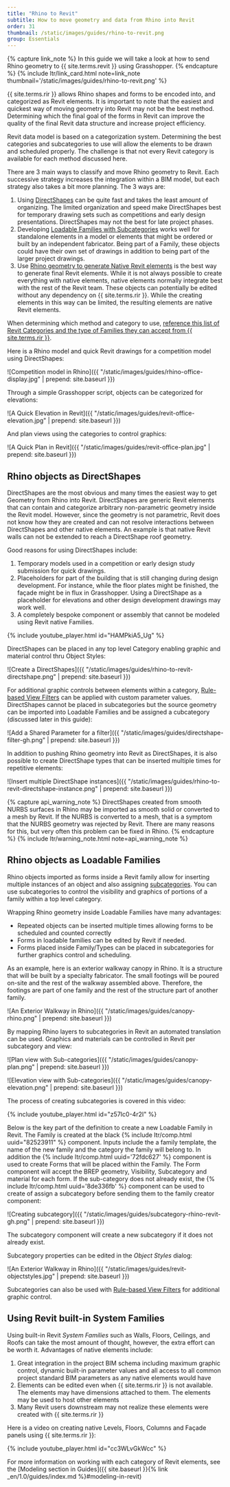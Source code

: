 ```yaml
---
title: "Rhino to Revit"
subtitle: How to move geometry and data from Rhino into Revit
order: 31
thumbnail: /static/images/guides/rhino-to-revit.png
group: Essentials
---
```



{% capture link_note %}
In this guide we will take a look at how to send Rhino geometry to {{ site.terms.revit }} using Grasshopper.
{% endcapture %}
{% include ltr/link_card.html note=link_note thumbnail='/static/images/guides/rhino-to-revit.png' %}

 {{ site.terms.rir }} allows Rhino shapes and forms to be encoded into, and categorized as Revit elements. It is important to note that the easiest and quickest way of moving geometry into Revit may not be the best method. Determining which the final goal of the forms in Revit can improve the quality of the final Revit data structure and increase project efficiency.

Revit data model is based on a categorization system. Determining the best categories and subcategories to use will allow the elements to be drawn and scheduled properly. The challenge is that not every Revit category is available for each method discussed here.

There are 3 main ways to classify and move Rhino geometry to Revit. Each successive strategy increases the integration within a BIM model, but each strategy also takes a bit more planning. The 3 ways are:

1. Using [DirectShapes](#rhino-objects-as-directshapes) can be quite fast and takes the least amount of organizing. The limited organization and speed make DirectShapes best for temporary drawing sets such as competitions and early design presentations. DirectShapes may not the best for late project phases.
2. Developing [Loadable Families with Subcategories](#rhino-objects-as-loadable-families) works well for standalone elements in a model or elements that might be ordered or built by an independent fabricator. Being part of a Family, these objects could have their own set of drawings in addition to being part of the larger project drawings.
3. Use [Rhino geometry to generate Native Revit elements](#using-revit-built-in-system-families) is the best way to generate final Revit elements. While it is not always possible to create everything with native elements, native elements normally integrate best with the rest of the Revit team. These objects can potentially be edited without any dependency on {{ site.terms.rir }}. While the creating elements in this way can be limited, the resulting elements are native Revit elements.

When determining which method and category to use, [reference this list of Revit Categories and the type of Families they can accept from {{ site.terms.rir }}](https://docs.google.com/spreadsheets/d/1l8koAQtsz0o9iK80gmpC0HqSAFqpqAb0rKYdXcQkBWE/edit?usp=sharing).

Here is a Rhino model and quick Revit drawings for a competition model using DirectShapes:

![Competition model in Rhino]({{ "/static/images/guides/rhino-office-display.jpg" | prepend: site.baseurl }})

Through a simple Grasshopper script, objects can be categorized for elevations:

![A Quick Elevation in Revit]({{ "/static/images/guides/revit-office-elevation.jpg" | prepend: site.baseurl }})

And plan views using the categories to control graphics:

![A Quick Plan in Revit]({{ "/static/images/guides/revit-office-plan.jpg" | prepend: site.baseurl }})

## Rhino objects as DirectShapes

DirectShapes are the most obvious and many times the easiest way to get Geometry from Rhino into Revit. DirectShapes are generic Revit elements that can contain and categorize arbitrary non-parametric geometry inside the Revit model. However, since the geometry is not parametric, Revit does not know how they are created and can not resolve interactions between DirectShapes and other native elements. An example is that native Revit walls can not be extended to reach a DirectShape roof geometry.

Good reasons for using DirectShapes include:
1. Temporary models used in a competition or early design study submission for quick drawings.
1. Placeholders for part of the building that is still changing during design development. For instance, while the floor plates might be finished, the façade might be in flux in Grasshopper. Using a DirectShape as a placeholder for elevations and other design development drawings may work well.
1. A completely bespoke component or assembly that cannot be modeled using Revit native Families.

{% include youtube_player.html id="HAMPkiA5_Ug" %}

DirectShapes can be placed in any top level Category enabling graphic and material control thru Object Styles:

![Create a DirectShapes]({{ "/static/images/guides/rhino-to-revit-directshape.png" | prepend: site.baseurl }})

For additional graphic controls between elements within a category, [Rule-based View Filters](https://knowledge.autodesk.com/support/revit-products/learn-explore/caas/CloudHelp/cloudhelp/2019/ENU/Revit-DocumentPresent/files/GUID-145815E2-5699-40FE-A358-FFC739DB7C46-htm.html) can be applied with custom parameter values. DirectShapes cannot be placed in subcategories but the source geometry can be imported into Loadable Families and be assigned a cubcategory (discussed later in this guide):

![Add a Shared Parameter for a filter]({{ "/static/images/guides/directshape-filter-gh.png" | prepend: site.baseurl }})

In addition to pushing Rhino geometry into Revit as DirectShapes, it is also possible to create DirectShape types that can be inserted multiple times for repetitive elements:

![Insert multiple DirectShape instances]({{ "/static/images/guides/rhino-to-revit-directshape-instance.png" | prepend: site.baseurl }})

{% capture api_warning_note %}
DirectShapes created from smooth NURBS surfaces in Rhino may be imported as smooth solid or converted to a mesh by Revit. If the NURBS is converted to a mesh, that is a symptom that the NURBS geometry was rejected by Revit. There are many reasons for this, but very often this problem can be fixed in Rhino.
{% endcapture %}
{% include ltr/warning_note.html note=api_warning_note %}

## Rhino objects as Loadable Families

Rhino objects imported as forms inside a Revit family allow for inserting multiple instances of an object and also assigning [subcategories](https://knowledge.autodesk.com/support/revit-products/learn-explore/caas/CloudHelp/cloudhelp/2018/ENU/Revit-Customize/files/GUID-8C1F9882-E4AB-4E03-A735-8C44F19E194B-htm.html). You can use subcategories to control the visibility and graphics of portions of a family within a top level category.

Wrapping Rhino geometry inside Loadable Families have many advantages:
* Repeated objects can be inserted multiple times allowing forms to be scheduled and counted correctly
* Forms in loadable families can be edited by Revit if needed.
* Forms placed inside Family/Types can be placed in subcategories for further graphics control and scheduling.

As an example, here is an exterior walkway canopy in Rhino. It is a structure that will be built by a specialty fabricator. The small footings will be poured on-site and the rest of the walkway assembled above. Therefore, the footings are part of one family and the rest of the structure part of another family.

![An Exterior Walkway in Rhino]({{ "/static/images/guides/canopy-rhino.png" | prepend: site.baseurl }})

By mapping Rhino layers to subcategories in Revit an automated translation can be used. Graphics and materials can be controlled in Revit per subcategory and view:

![Plan view with Sub-categories]({{ "/static/images/guides/canopy-plan.png" | prepend: site.baseurl }})

![Elevation view with Sub-categories]({{ "/static/images/guides/canopy-elevation.png" | prepend: site.baseurl }})

The process of creating subcategories is covered in this video:

{% include youtube_player.html id="z57Ic0-4r2I" %}

Below is the key part of the definition to create a new Loadable Family in Revit. The Family is created at the black {% include ltr/comp.html uuid="82523911" %} component. Inputs include the a family template, the name of the new family and the category the family will belong to.  In addition the {% include ltr/comp.html uuid='72fdc627' %} component is used to create Forms that will be placed within the Family.  The Form component will accept the BREP geometry, Visibility, Subcategory and material for each form. If the sub-category does not already exist, the {% include ltr/comp.html uuid='8de336fb' %} component can be used to create of assign a subcategory before sending them to the family creator component:

![Creating subcategory]({{ "/static/images/guides/subcategory-rhino-revit-gh.png" | prepend: site.baseurl }})

The subcategory component will create a new subcategory if it does not already exist.

Subcategory properties can be edited in the *Object Styles* dialog:

![An Exterior Walkway in Rhino]({{ "/static/images/guides/revit-objectstyles.jpg" | prepend: site.baseurl }})

Subcategories can also be used with [Rule-based View Filters](https://knowledge.autodesk.com/support/revit-products/learn-explore/caas/CloudHelp/cloudhelp/2019/ENU/Revit-DocumentPresent/files/GUID-145815E2-5699-40FE-A358-FFC739DB7C46-htm.html) for additional graphic control.

## Using Revit built-in System Families

Using built-in Revit *System Families* such as Walls, Floors, Ceilings, and Roofs can take the most amount of thought, however, the extra effort can be worth it. Advantages of native elements include:

1. Great integration in the project BIM schema including maximum graphic control, dynamic built-in parameter values and all access to all common project standard BIM parameters as any native elements would have
2. Elements can be edited even when {{ site.terms.rir }} is not available. The elements may have dimensions attached to them. The elements may be used to host other elements
3. Many Revit users downstream may not realize these elements were created with {{ site.terms.rir }}

Here is a video on creating native Levels, Floors, Columns and Façade panels using {{ site.terms.rir }}:

{% include youtube_player.html id="cc3WLvGkWcc" %}

For more information on working with each category of Revit elements, see the [Modeling section in Guides]({{ site.baseurl }}{% link _en/1.0/guides/index.md %}#modeling-in-revit)
